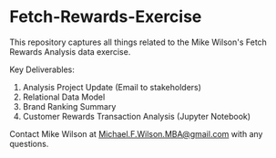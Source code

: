 # Fetch-Rewards-Exercise
This repository captures all things related to the Mike Wilson's Fetch Rewards Analysis data exercise.

Key Deliverables:
1. Analysis Project Update (Email to stakeholders)
2. Relational Data Model
3. Brand Ranking Summary
4. Customer Rewards Transaction Analysis (Jupyter Notebook)

Contact Mike Wilson at Michael.F.Wilson.MBA@gmail.com with any questions.
